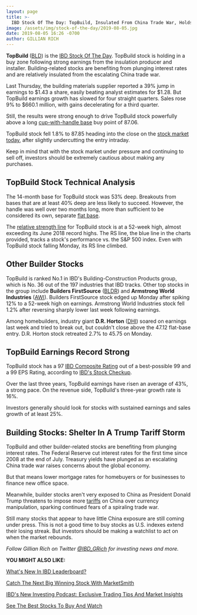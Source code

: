 ```yaml
---
layout: page
title: >-
  IBD Stock Of The Day: TopBuild, Insulated From China Trade War, Holds In Buy Zone After Strong Earnings
image: /assets/img/stock-of-the-day/2019-08-05.jpg
date: 2019-08-05 16:26 -0700
author: GILLIAN RICH
---
```







**TopBuild** ([BLD](https://research.investors.com/quote.aspx?symbol=BLD)) is the [IBD Stock Of The Day](https://www.investors.com/research/ibd-stock-of-the-day/). TopBuild stock is holding in a buy zone following strong earnings from the insulation producer and installer. Building-related stocks are benefiting from plunging interest rates and are relatively insulated from the escalating China trade war.




Last Thursday, the building materials supplier reported a 39% jump in earnings to $1.43 a share, easily beating analyst estimates for $1.28. But TopBuild earnings growth has slowed for four straight quarters. Sales rose 9% to $660.1 million, with gains decelerating for a third quarter.


Still, the results were strong enough to drive TopBuild stock powerfully above a long [cup-with-handle base](https://www.investors.com/how-to-invest/investors-corner/investing-basics-dont-dismiss-all-deep-cup-with-handle-bases/) buy point of 87.06.


TopBuild stock fell 1.8% to 87.85 heading into the close on the [stock market today](https://www.investors.com/stock-market-today/), after slightly undercutting the entry intraday.


Keep in mind that with the stock market under pressure and continuing to sell off, investors should be extremely cautious about making any purchases.



TopBuild Stock Technical Analysis
---------------------------------


The 14-month base for TopBuild stock was 53% deep. Breakouts from bases that are at least 40% deep are less likely to succeed. However, the handle was well over two months long, more than sufficient to be considered its own, separate [flat base](https://www.investors.com/how-to-invest/investors-corner/chart-patterns-flat-base-dull-trade-positive-action/).


The [relative strength line](https://www.investors.com/how-to-invest/investors-corner/a-stock-breakout-specialty-tool-the-relative-strength-line/) for TopBuild stock is at a 52-week high, almost exceeding its June 2018 record highs. The RS line, the blue line in the charts provided, tracks a stock's performance vs. the S&P 500 index. Even with TopBuild stock falling Monday, its RS line climbed.



Other Builder Stocks
--------------------


TopBuild is ranked No.1 in IBD's Building-Construction Products group, which is No. 36 out of the 197 industries that IBD tracks. Other top stocks in the group include **Builders FirstSource** ([BLDR](https://research.investors.com/quote.aspx?symbol=BLDR)) and **Armstrong World Industries** ([AWI](https://research.investors.com/quote.aspx?symbol=AWI)). Builders FirstSource stock edged up Monday after spiking 12% to a 52-week high on earnings. Armstrong World Industries stock fell 1.2% after reversing sharply lower last week following earnings.


Among homebuilders, industry giant **D.R. Horton** ([DHI](https://research.investors.com/quote.aspx?symbol=DHI)) soared on earnings last week and tried to break out, but couldn't close above the 47.12 flat-base entry. D.R. Horton stock retreated 2.7% to 45.75 on Monday.


TopBuild Earnings Record Strong
-------------------------------


TopBuild stock has a 97 [IBD Composite Rating](https://www.investors.com/how-to-invest/investors-corner/how-to-research-growth-stocks/) out of a best-possible 99 and a 99 EPS Rating, according to [IBD's Stock Checkup](https://research.investors.com/stock-checkup/nyse-topbuild-corp-bld.aspx).


Over the last three years, TopBuild earnings have risen an average of 43%, a strong pace. On the revenue side, TopBuild's three-year growth rate is 16%.


Investors generally should look for stocks with sustained earnings and sales growth of at least 25%.


Building Stocks: Shelter In A Trump Tariff Storm
------------------------------------------------


TopBuild and other builder-related stocks are benefiting from plunging interest rates. The Federal Reserve cut interest rates for the first time since 2008 at the end of July. Treasury yields have plunged as an escalating China trade war raises concerns about the global economy.


But that means lower mortgage rates for homebuyers or for businesses to finance new office space.


Meanwhile, builder stocks aren't very exposed to China as President Donald Trump threatens to impose more [tariffs](https://www.investors.com/news/economy/what-is-a-tariff/) on China over currency manipulation, sparking continued fears of a spiraling trade war.


Still many stocks that appear to have little China exposure are still coming under press. This is not a good time to buy stocks as U.S. indexes extend their losing streak. But investors should be making a watchlist to act on when the market rebounds.


*Follow Gillian Rich on Twitter [@IBD\_GRich](https://twitter.com/IBD_GRich) for investing news and more.*


**YOU MIGHT ALSO LIKE:**


[What's New In IBD Leaderboard?](https://www.investors.com/product/leaderboard/?artProdLink=Leaderboard)


[Catch The Next Big Winning Stock With MarketSmith](https://www.investors.com/product/marketsmith/?artProdLink=MarketSmith)


[IBD's New Investing Podcast: Exclusive Trading Tips And Market Insights](https://www.investors.com/how-to-invest/investing-podcast/)


[See The Best Stocks To Buy And Watch](https://www.investors.com/research/stocks-to-buy-or-sell-large-cap-stocks/)




